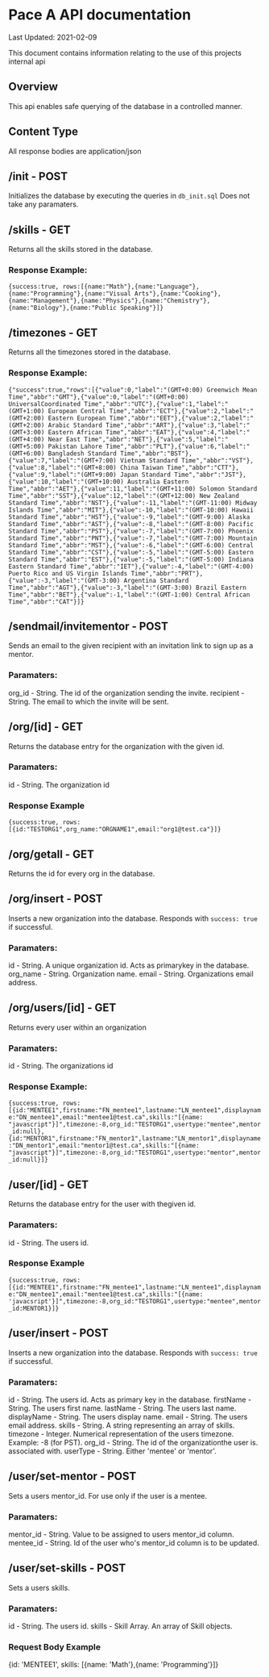 # Pace A API documentation

Last Updated: 2021-02-09

This document contains information relating to the use of this projects internal api

## Overview

This api enables safe querying of the database in a controlled manner.

## Content Type

All response bodies are application/json

## /init - POST

Initializes the database by executing the queries in `db_init.sql`
Does not take any paramaters.

## /skills - GET

Returns all the skills stored in the database.

### Response Example:

`{success:true,
rows:[{name:"Math"},{name:"Language"},{name:"Programming"},{name:"Visual Arts"},{name:"Cooking"},{name:"Management"},{name:"Physics"},{name:"Chemistry"},{name:"Biology"},{name:"Public Speaking"}]}`

## /timezones - GET

Returns all the timezones stored in the database.

### Response Example:

`{"success":true,"rows":[{"value":0,"label":"(GMT+0:00) Greenwich Mean Time","abbr":"GMT"},{"value":0,"label":"(GMT+0:00) UniversalCoordinated Time","abbr":"UTC"},{"value":1,"label":"(GMT+1:00) European Central Time","abbr":"ECT"},{"value":2,"label":"(GMT+2:00) Eastern European Time","abbr":"EET"},{"value":2,"label":"(GMT+2:00) Arabic Standard Time","abbr":"ART"},{"value":3,"label":"(GMT+3:00) Eastern African Time","abbr":"EAT"},{"value":4,"label":"(GMT+4:00) Near East Time","abbr":"NET"},{"value":5,"label":"(GMT+5:00) Pakistan Lahore Time","abbr":"PLT"},{"value":6,"label":"(GMT+6:00) Bangladesh Standard Time","abbr":"BST"},{"value":7,"label":"(GMT+7:00) Vietnam Standard Time","abbr":"VST"},{"value":8,"label":"(GMT+8:00) China Taiwan Time","abbr":"CTT"},{"value":9,"label":"(GMT+9:00) Japan Standard Time","abbr":"JST"},{"value":10,"label":"(GMT+10:00) Australia Eastern Time","abbr":"AET"},{"value":11,"label":"(GMT+11:00) Solomon Standard Time","abbr":"SST"},{"value":12,"label":"(GMT+12:00) New Zealand Standard Time","abbr":"NST"},{"value":-11,"label":"(GMT-11:00) Midway Islands Time","abbr":"MIT"},{"value":-10,"label":"(GMT-10:00) Hawaii Standard Time","abbr":"HST"},{"value":-9,"label":"(GMT-9:00) Alaska Standard Time","abbr":"AST"},{"value":-8,"label":"(GMT-8:00) Pacific Standard Time","abbr":"PST"},{"value":-7,"label":"(GMT-7:00) Phoenix Standard Time","abbr":"PNT"},{"value":-7,"label":"(GMT-7:00) Mountain Standard Time","abbr":"MST"},{"value":-6,"label":"(GMT-6:00) Central Standard Time","abbr":"CST"},{"value":-5,"label":"(GMT-5:00) Eastern Standard Time","abbr":"EST"},{"value":-5,"label":"(GMT-5:00) Indiana Eastern Standard Time","abbr":"IET"},{"value":-4,"label":"(GMT-4:00) Puerto Rico and US Virgin Islands Time","abbr":"PRT"},{"value":-3,"label":"(GMT-3:00) Argentina Standard Time","abbr":"AGT"},{"value":-3,"label":"(GMT-3:00) Brazil Eastern Time","abbr":"BET"},{"value":-1,"label":"(GMT-1:00) Central African Time","abbr":"CAT"}]}`

## /sendmail/invitementor - POST

Sends an email to the given recipient with an invitation link to sign up as a mentor.

### Paramaters:

org_id - String. The id of the organization sending the invite.
recipient - String. The email to which the invite will be sent.

## /org/[id] - GET

Returns the database entry for the organization with the given id.

### Paramaters:

id - String. The organization id

### Response Example

`{success:true,
rows:[{id:"TESTORG1",org_name:"ORGNAME1",email:"org1@test.ca"}]}`

## /org/getall - GET

Returns the id for every org in the database.

## /org/insert - POST

Inserts a new organization into the database. Responds with `success: true` if successful.

### Paramaters:

id - String. A unique organization id. Acts as primarykey in the database.
org_name - String. Organization name.
email - String. Organizations email address.

## /org/users/[id] - GET

Returns every user within an organization

### Paramaters: 

id - String. The organizations id

### Response Example:

`{success:true,
rows:[{id:"MENTEE1",firstname:"FN_mentee1",lastname:"LN_mentee1",displayname:"DN_mentee1",email:"mentee1@test.ca",skills:"[{name: "javascript"}]",timezone:-8,org_id:"TESTORG1",usertype:"mentee",mentor_id:null},{id:"MENTOR1",firstname:"FN_mentor1",lastname:"LN_mentor1",displayname:"DN_mentor1",email:"mentor1@test.ca",skills:"[{name: "javascript"}]",timezone:-8,org_id:"TESTORG1",usertype:"mentor",mentor_id:null}]}`

## /user/[id] - GET

Returns the database entry for the user with thegiven id.

### Paramaters:

id - String. The users id.

### Response Example

`{success:true,
rows:[{id:"MENTEE1",firstname:"FN_mentee1",lastname:"LN_mentee1",displayname:"DN_mentee1",email:"mentee1@test.ca",skills:"[{name: 'javacsript'}]",timezone:-8,org_id:"TESTORG1",usertype:"mentee",mentor_id:MENTOR1}]}`

## /user/insert - POST

Inserts a new organization into the database. Responds with `success: true` if successful.

### Paramaters:

id - String. The users id. Acts as primary key in the database.
firstName - String. The users first name.
lastName - String. The users last name.
displayName - String. The users display name.
email - String. The users email address.
skills - String. A string representing an array of skills.
timezone - Integer. Numerical representation of the users timezone. Example: -8 (for PST).
org_id - String. The id of the organizationthe user is. associated with.
userType - String. Either 'mentee' or 'mentor'.

## /user/set-mentor - POST

Sets a users mentor_id. For use only if the user is a mentee.

### Paramaters:

mentor_id - String. Value to be assigned to users mentor_id column.
mentee_id - String. Id of the user who's mentor_id column is to be updated.

## /user/set-skills - POST

Sets a users skills.

### Paramaters:

id - String. The users id.
skills - Skill Array. An array of Skill objects.

### Request Body Example

{id: 'MENTEE1',
skills: [{name: 'Math'},{name: 'Programming'}]}
